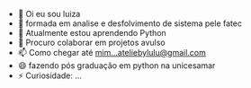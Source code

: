- 👋 Oi eu sou luiza 
- 👀 formada em analise e desfolvimento de sistema pele fatec
- 🌱 Atualmente estou aprendendo Python
- 💞️ Procuro colaborar em projetos avulso
- 📫 Como chegar até mim...ateliebylulu@gmail.com
- 😄 fazendo pós graduação em python na unicesamar
- ⚡ Curiosidade: ...
<!---
ateliebylulu/ateliebylulu is a ✨ special ✨ repository because its `README.md` (this file) appears on your GitHub profile.
You can click the Preview link to take a look at your changes.
--->
